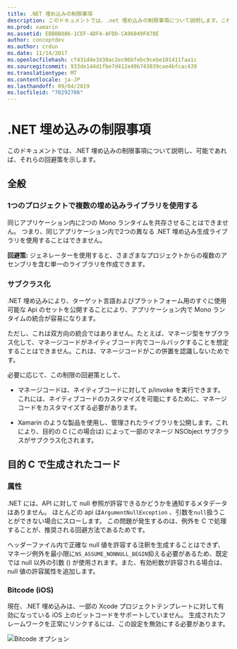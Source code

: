 ```yaml
---
title: .NET 埋め込みの制限事項
description: このドキュメントでは、.net 埋め込みの制限事項について説明します。これは、他のプログラミング言語で .NET コードを使用するためのツールです。
ms.prod: xamarin
ms.assetid: EBBBB886-1CEF-4DF4-AFDD-CA96049F878E
author: conceptdev
ms.author: crdun
ms.date: 11/14/2017
ms.openlocfilehash: cf431d4e3d30ac2ec06bfebc9cebe101411faa1c
ms.sourcegitcommit: 933de144d1fbe7d412e49b743839cae4bfcac439
ms.translationtype: MT
ms.contentlocale: ja-JP
ms.lasthandoff: 09/04/2019
ms.locfileid: "70292706"
---
```

# <a name="net-embedding-limitations"></a>.NET 埋め込みの制限事項

このドキュメントでは、.NET 埋め込みの制限事項について説明し、可能であれば、それらの回避策を示します。

## <a name="general"></a>全般

### <a name="use-more-than-one-embedded-library-in-a-project"></a>1つのプロジェクトで複数の埋め込みライブラリを使用する

同じアプリケーション内に2つの Mono ランタイムを共存させることはできません。 つまり、同じアプリケーション内で2つの異なる .NET 埋め込み生成ライブラリを使用することはできません。

**回避策:** ジェネレーターを使用すると、さまざまなプロジェクトからの複数のアセンブリを含む単一のライブラリを作成できます。

### <a name="subclassing"></a>サブクラス化

.NET 埋め込みにより、ターゲット言語およびプラットフォーム用のすぐに使用可能な Api のセットを公開することにより、アプリケーション内で Mono ランタイムの統合が容易になります。

ただし、これは双方向の統合ではありません。たとえば、マネージ型をサブクラス化して、マネージコードがネイティブコード内でコールバックすることを想定することはできません。これは、マネージコードがこの併置を認識しないためです。

必要に応じて、この制限の回避策として、

* マネージコードは、ネイティブコードに対して p/invoke を実行できます。 これには、ネイティブコードのカスタマイズを可能にするために、マネージコードをカスタマイズする必要があります。

* Xamarin のような製品を使用し、管理されたライブラリを公開します。これにより、目的の C (この場合は) によって一部のマネージ NSObject サブクラスがサブクラス化されます。

## <a name="objective-c-generated-code"></a>目的 C で生成されたコード

### <a name="nullability"></a>属性

.NET には、API に対して null 参照が許容できるかどうかを通知するメタデータはありません。 ほとんどの api は`ArgumentNullException` 、引数を`null`扱うことができない場合にスローします。 この問題が発生するのは、例外を C で処理することが、推奨される回避方法であるためです。

ヘッダーファイル内で正確な null 値を許容する注釈を生成することはできず、マネージ例外を最小限に`NS_ASSUME_NONNULL_BEGIN`抑える必要があるため、既定では null 以外の引数 () が使用されます。また、有効桁数が許容される場合は、null 値の許容属性を追加します。

### <a name="bitcode-ios"></a>Bitcode (iOS)

現在、.NET 埋め込みは、一部の Xcode プロジェクトテンプレートに対して有効になっている iOS 上のビットコードをサポートしていません。 生成されたフレームワークを正常にリンクするには、この設定を無効にする必要があります。

![Bitcode オプション](images/ios-bitcode-option.png)
